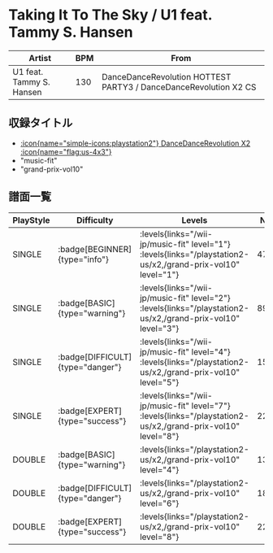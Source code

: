 # Taking It To The Sky / U1 feat. Tammy S. Hansen

|Artist|BPM|From|
|------|---|----|
|U1 feat. Tammy S. Hansen|130|DanceDanceRevolution HOTTEST PARTY3 / DanceDanceRevolution X2 CS|

## 収録タイトル

- [:icon{name="simple-icons:playstation2"} DanceDanceRevolution X2 :icon{name="flag:us-4x3"}](/playstation2-us/x2)
- "music-fit"
- "grand-prix-vol10"

## 譜面一覧

|PlayStyle|Difficulty|Levels|Notes|Movie|
|---------|----------|------|-----|-----|
|SINGLE| :badge[BEGINNER]{type="info"}| :levels{links="/wii-jp/music-fit" level="1"} :levels{links="/playstation2-us/x2,/grand-prix-vol10" level="1"}|47/0||
|SINGLE| :badge[BASIC]{type="warning"}| :levels{links="/wii-jp/music-fit" level="2"} :levels{links="/playstation2-us/x2,/grand-prix-vol10" level="3"}|89/10||
|SINGLE| :badge[DIFFICULT]{type="danger"}| :levels{links="/wii-jp/music-fit" level="4"} :levels{links="/playstation2-us/x2,/grand-prix-vol10" level="5"}|153/24||
|SINGLE| :badge[EXPERT]{type="success"}| :levels{links="/wii-jp/music-fit" level="7"} :levels{links="/playstation2-us/x2,/grand-prix-vol10" level="8"}|229/23||
|DOUBLE| :badge[BASIC]{type="warning"}| :levels{links="/playstation2-us/x2,/grand-prix-vol10" level="4"}|130/11||
|DOUBLE| :badge[DIFFICULT]{type="danger"}| :levels{links="/playstation2-us/x2,/grand-prix-vol10" level="6"}|181/21||
|DOUBLE| :badge[EXPERT]{type="success"}| :levels{links="/playstation2-us/x2,/grand-prix-vol10" level="8"}|220/23||
